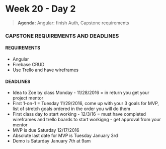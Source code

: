 # Week 20 - Day 2

> **Agenda:** Angular: finish Auth, Capstone requirements



### CAPSTONE REQUIREMENTS AND DEADLINES

#### REQUIREMENTS

* Angular
* Firebase CRUD
* Use Trello and have wireframes


#### DEADLINES

* Idea to Zoe by class Monday - 11/28/2016 = in return you get your project mentor
* First 1-on-1 = Tuesday 11/29/2016, come up with your 3 goals for MVP, list of stretch goals ordered in the order you will do them
* First class day to start working - 12/3/16 = must have completed wireframes and trello boards to start workigng - get approval from your mentor
* MVP is due Saturday 12/17/2016
* Absolute last date for MVP is Tuesday January 3rd
* Demo is Saturday January 7th at 9am

